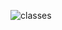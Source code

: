 ![classes](https://user-images.githubusercontent.com/72768159/155655933-117c387b-fe30-4258-a481-e8f66bfc91f0.png)